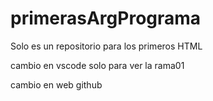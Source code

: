 # primerasArgPrograma
Solo es un repositorio para los primeros HTML

cambio en vscode solo para ver la rama01 

cambio en web github
